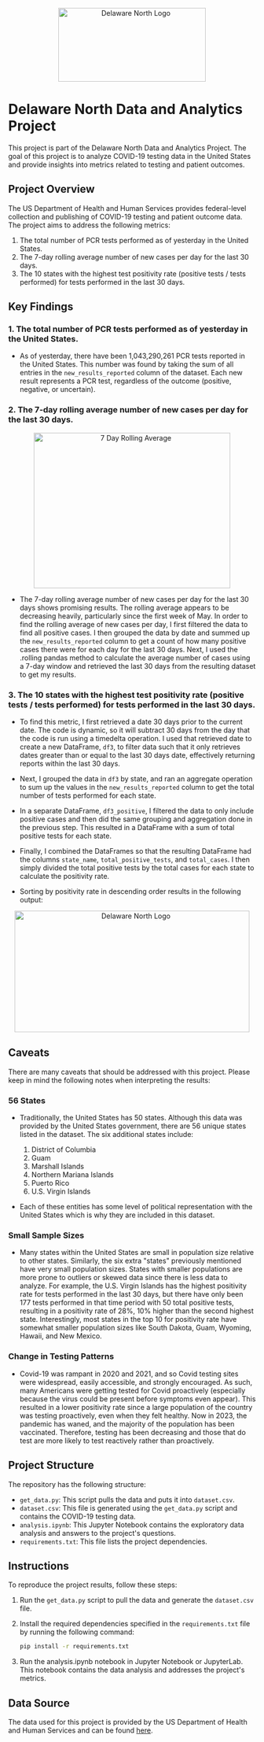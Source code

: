 <p align="center">
  <img src="https://cdn.phenompeople.com/CareerConnectResources/DELAA003Y/social/1200x630-1638972215979.jpg" alt="Delaware North Logo" style="width:300px; height:150px;">
</p>

# Delaware North Data and Analytics Project

This project is part of the Delaware North Data and Analytics Project. The goal of this project is to analyze COVID-19 testing data in the United States and provide insights into metrics related to testing and patient outcomes.

## Project Overview

The US Department of Health and Human Services provides federal-level collection and publishing of COVID-19 testing and patient outcome data. The project aims to address the following metrics:

1. The total number of PCR tests performed as of yesterday in the United States.
2. The 7-day rolling average number of new cases per day for the last 30 days.
3. The 10 states with the highest test positivity rate (positive tests / tests performed) for tests performed in the last 30 days.

## Key Findings

### 1. The total number of PCR tests performed as of yesterday in the United States.
- As of yesterday, there have been 1,043,290,261 PCR tests reported in the United States. This number was found by taking the sum of all entries in the `new_results_reported` column of the dataset. Each new result represents a PCR test, regardless of the outcome (positive, negative, or uncertain).

### 2. The 7-day rolling average number of new cases per day for the last 30 days.
<p align="center">
  <img src="https://i.imgur.com/TaCUdyy.png" alt="7 Day Rolling Average" style="width:400px; height:316px;">
</p>

- The 7-day rolling average number of new cases per day for the last 30 days shows promising results. The rolling average appears to be decreasing heavily, particularly since the first week of May. In order to find the rolling average of new cases per day, I first filtered the data to find all positive cases. I then grouped the data by date and summed up the `new_results_reported` column to get a count of how many positive cases there were for each day for the last 30 days. Next, I used the .rolling pandas method to calculate the average number of  cases using a 7-day window and retrieved the last 30 days from the resulting dataset to get my results.

### 3. The 10 states with the highest test positivity rate (positive tests / tests performed) for tests performed in the last 30 days.
- To find this metric, I first retrieved a date 30 days prior to the current date. The code is dynamic, so it will subtract 30 days from the day that the code is run using a timedelta operation. I used that retrieved date to create a new DataFrame, `df3`, to filter data such that it only retrieves dates greater than or equal to the last 30 days date, effectively returning reports within the last 30 days.

- Next, I grouped the data in `df3` by state, and ran an aggregate operation to sum up the values in the `new_results_reported` column to get the total number of tests performed for each state.

- In a separate DataFrame, `df3_positive`, I filtered the data to only include positive cases and then did the same grouping and aggregation done in the previous step. This resulted in a DataFrame with a sum of total positive tests for each state.

- Finally, I combined the DataFrames so that the resulting DataFrame had the columns `state_name`, `total_positive_tests`, and `total_cases`. I then simply divided the total positive tests by the total cases for each state to calculate the positivity rate.

- Sorting by positivity rate in descending order results in the following output:
<p align="center">
  <img src="https://i.imgur.com/WNvKdhZ.png" alt="Delaware North Logo" style="width:478px; height:247px;">
</p>

## Caveats
There are many caveats that should be addressed with this project. Please keep in mind the following notes when interpreting the results:
### 56 States
- Traditionally, the United States has 50 states. Although this data was provided by the United States government, there are 56 unique states listed in the dataset. The six additional states include:
    1. District of Columbia
    2. Guam
    3. Marshall Islands
    4. Northern Mariana Islands
    5. Puerto Rico
    6. U.S. Virgin Islands

- Each of these entities has some level of political representation with the United States which is why they are included in this dataset.

### Small Sample Sizes
- Many states within the United States are small in population size relative to other states. Similarly, the six extra "states" previously mentioned have very small population sizes. States with smaller populations are more prone to outliers or skewed data since there is less data to analyze.  For example, the U.S. Virgin Islands has the highest positivity rate for tests performed in the last 30 days, but there have only been 177 tests performed in that time period with 50 total positive tests, resulting in a positivity rate of 28%, 10% higher than the second highest state. Interestingly, most states in the top 10 for positivity rate have somewhat smaller population sizes like South Dakota, Guam, Wyoming, Hawaii, and New Mexico.

### Change in Testing Patterns
- Covid-19 was rampant in 2020 and 2021, and so Covid testing sites were widespread, easily accessible, and strongly encouraged. As such, many Americans were getting tested for Covid proactively (especially because the virus could be present before symptoms even appear). This resulted in a lower positivity rate since a large population of the country was testing proactively, even when they felt healthy. Now in 2023, the pandemic has waned, and the majority of the population has been vaccinated. Therefore, testing has been decreasing and those that do test are more likely to test reactively rather than proactively. 

## Project Structure

The repository has the following structure:

- `get_data.py`: This script pulls the data and puts it into `dataset.csv`.
- `dataset.csv`: This file is generated using the `get_data.py` script and contains the COVID-19 testing data.
- `analysis.ipynb`: This Jupyter Notebook contains the exploratory data analysis and answers to the project's questions.
- `requirements.txt`: This file lists the project dependencies.

## Instructions

To reproduce the project results, follow these steps:

1. Run the `get_data.py` script to pull the data and generate the `dataset.csv` file.
2. Install the required dependencies specified in the `requirements.txt` file by running the following command:

   ```bash
   pip install -r requirements.txt
    ```
3. Run the analysis.ipynb notebook in Jupyter Notebook or JupyterLab. This notebook contains the data analysis and addresses the project's metrics.

## Data Source

The data used for this project is provided by the US Department of Health and Human Services and can be found [here](https://healthdata.gov/dataset/COVID-19-Diagnostic-Laboratory-Testing-PCR-Testing/j8mb-icvb).
